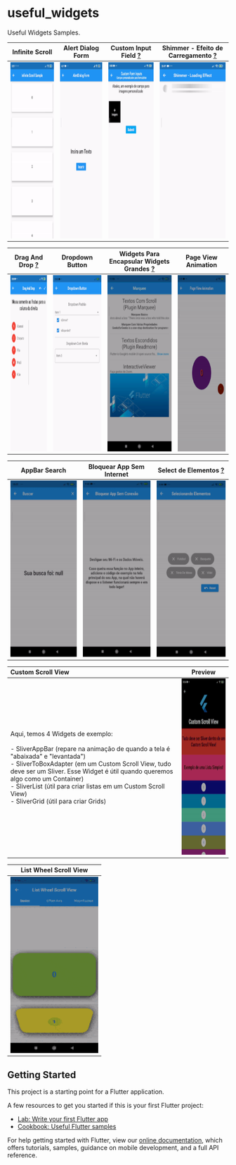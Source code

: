 # useful_widgets

Useful Widgets Samples.

| Infinite Scroll | Alert Dialog Form | Custom Input Field [?](a "Podemos criar campos personalizados para formulários. Nesse exemplo, criamos um input obrigatório para imagens.") | Shimmer - Efeito de Carregamento [?](a "Utiliza o plugin shimmer") |
| :---: | :---: | :---: | :---: |
| <img src="https://raw.githubusercontent.com/CaioAFA/flutter-public-samples/master/useful_widgets_and_samples/images/previews/infinite_scroll.gif" width="200" height="400" /> | <img src="https://raw.githubusercontent.com/CaioAFA/flutter-public-samples/master/useful_widgets_and_samples/images/previews/alert_dialog_form.gif" width="200" height="400" /> | <img src="https://raw.githubusercontent.com/CaioAFA/flutter-public-samples/master/useful_widgets_and_samples/images/previews/custom_form_input.gif" width="200" height="400" /> | <img src="https://raw.githubusercontent.com/CaioAFA/flutter-public-samples/master/useful_widgets_and_samples/images/previews/shimmer.gif" width="200" height="400" /> |

| Drag And Drop [?](a "Draggable é o Widget que pode ser movido; DragTarget é para onde arrastamos o conteúdo") | Dropdown Button | Widgets Para Encapsular Widgets Grandes [?](a "Alguns widgets precisam de Plugins") | Page View Animation |
| :---: | :---: | :---: | :---: |
| <img src="https://raw.githubusercontent.com/CaioAFA/flutter-public-samples/master/useful_widgets_and_samples/images/previews/drag_and_drop.gif" width="200" height="400" /> | <img src="https://raw.githubusercontent.com/CaioAFA/flutter-public-samples/master/useful_widgets_and_samples/images/previews/dropdown-button.gif" width="200" height="400" /> | <img src="https://raw.githubusercontent.com/CaioAFA/flutter-public-samples/master/useful_widgets_and_samples/images/previews/big-widgets.gif" width="200" height="400" /> | <img src="https://raw.githubusercontent.com/CaioAFA/flutter-public-samples/master/useful_widgets_and_samples/images/previews/page-view-animation.gif" width="200" height="400" />

| AppBar Search | Bloquear App Sem Internet | Select de Elementos [?](a "Implementação com Lógica binária") |
| :---: | :---: | :---: |
| <img src="https://raw.githubusercontent.com/CaioAFA/flutter-public-samples/master/useful_widgets_and_samples/images/previews/appbar-search.gif" width="200" height="400" /> | <img src="https://raw.githubusercontent.com/CaioAFA/flutter-public-samples/master/useful_widgets_and_samples/images/previews/no-connection-block.gif" width="200" height="400" /> | <img src="https://raw.githubusercontent.com/CaioAFA/flutter-public-samples/master/useful_widgets_and_samples/images/previews/binary-logic-select.gif" width="200" height="400" /> |

| Custom Scroll View | Preview |
| :--- | :---: |
| Aqui, temos 4 Widgets de exemplo:<br/><br/>- SliverAppBar (repare na animação de quando a tela é "abaixada" e "levantada")<br/>- SliverToBoxAdapter (em um Custom Scroll View, tudo deve ser um Sliver. Esse Widget é útil quando queremos algo como um Container)<br/>- SliverList (útil para criar listas em um Custom Scroll View)<br/>- SliverGrid (útil para criar Grids) | <img src="https://raw.githubusercontent.com/CaioAFA/flutter-public-samples/master/useful_widgets_and_samples/images/previews/custom-scroll-view.gif" width="200" height="400" /> |

| List Wheel Scroll View |
| :---: |
| <img src="https://raw.githubusercontent.com/CaioAFA/flutter-public-samples/master/useful_widgets_and_samples/images/previews/list-wheel-scroll-view.gif" width="200" height="400" /> |

## Getting Started

This project is a starting point for a Flutter application.

A few resources to get you started if this is your first Flutter project:

- [Lab: Write your first Flutter app](https://flutter.dev/docs/get-started/codelab)
- [Cookbook: Useful Flutter samples](https://flutter.dev/docs/cookbook)

For help getting started with Flutter, view our
[online documentation](https://flutter.dev/docs), which offers tutorials,
samples, guidance on mobile development, and a full API reference.
